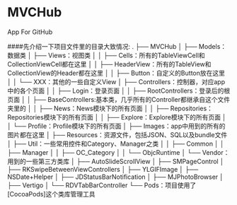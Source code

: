# MVCHub
App For GitHub

####先介绍一下项目文件里的目录大致情况:
    .
├── MVCHub
│   ├── Models：数据类
│   ├── Views：视图类
│   │   ├── Cells：所有的TableViewCell和CollectionViewCell都在这里
│   │   ├── HeaderView：所有的TableView和CollectionView的Header都在这里
│   │   ├── Button：自定义的Button放在这里
│   │   └── XXX：其他的一些自定义View
│   ├── Controllers：控制器，对应app中的各个页面
│   │   ├── Login：登录页面
│   │   ├── RootControllers：登录后的根页面
│   │   ├── BaseControllers:基本类，几乎所有的Controller都继承自这个文件夹里的
│   │   ├── News：News模块下的所有页面
│   │   ├── Repositories：Repositories模块下的所有页面
│   │   ├── Explore：Explore模块下的所有页面
│   │   └── Profile：Profile模块下的所有页面
│   ├── Images：app中用到的所有的图片都在这里
│   ├── Resources：资源文件，包括JSON、SQL以及bundle文件
│   ├── Util：一些常用控件和Category、Manager之类
│   │   ├── Common
│   │   ├── Manager
│   │   ├── OC_Category
│   │   └── ObjcRuntime
│   └── Vendor：用到的一些第三方类库
│       ├── AutoSlideScrollView
│       ├── SMPageControl
│       ├── RKSwipeBetweenViewControllers
│       ├── YLGIFImage
│       ├── NSDate+Helper
│       ├── JDStatusBarNotification
│       ├── MJPhotoBrowser
│       ├── Vertigo
│       └── RDVTabBarController
└── Pods：项目使用了[CocoaPods]这个类库管理工具

